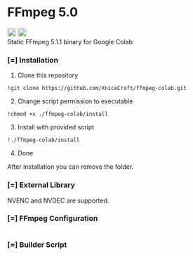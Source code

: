 # FFmpeg 5.0
<div style="display: inline">
<img src="https://icon-library.com/images/ffmpeg-icon/ffmpeg-icon-20.jpg" style="width: 20px; height: 20px;">
<img src="https://colab.research.google.com/img/colab_favicon_256px.png" style="width: 20px; height: 20px;">
<div>
Static FFmpeg 5.1.1 binary for Google Colab

### [=] Installation
1. Clone this repository
```
!git clone https://github.com/XniceCraft/ffmpeg-colab.git
```
2. Change script permission to executable
```
!chmod +x ./ffmpeg-colab/install
```
3. Install with provided script
```
!./ffmpeg-colab/install
```
4. Done

After installation you can remove the folder.

### [=] External Library


NVENC and NVDEC are supported.

### [=] FFmpeg Configuration
```
```

### [=] Builder Script
